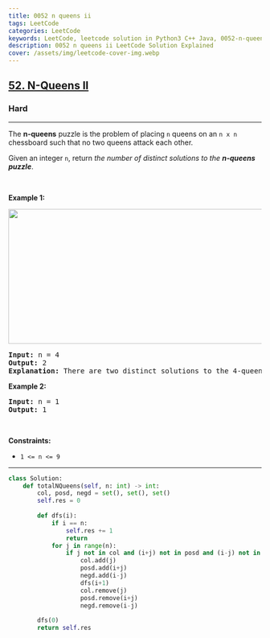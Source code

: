 ```yaml
---
title: 0052 n queens ii
tags: LeetCode
categories: LeetCode
keywords: LeetCode, leetcode solution in Python3 C++ Java, 0052-n-queens-ii solution
description: 0052 n queens ii LeetCode Solution Explained
cover: /assets/img/leetcode-cover-img.webp
---
```





<h2><a href="https://leetcode.com/problems/n-queens-ii/">52. N-Queens II</a></h2><h3>Hard</h3><hr><div><p>The <strong>n-queens</strong> puzzle is the problem of placing <code>n</code> queens on an <code>n x n</code> chessboard such that no two queens attack each other.</p>

<p>Given an integer <code>n</code>, return <em>the number of distinct solutions to the&nbsp;<strong>n-queens puzzle</strong></em>.</p>

<p>&nbsp;</p>
<p><strong class="example">Example 1:</strong></p>
<img alt="" src="https://assets.leetcode.com/uploads/2020/11/13/queens.jpg" style="width: 600px; height: 268px;">
<pre><strong>Input:</strong> n = 4
<strong>Output:</strong> 2
<strong>Explanation:</strong> There are two distinct solutions to the 4-queens puzzle as shown.
</pre>

<p><strong class="example">Example 2:</strong></p>

<pre><strong>Input:</strong> n = 1
<strong>Output:</strong> 1
</pre>

<p>&nbsp;</p>
<p><strong>Constraints:</strong></p>

<ul>
	<li><code>1 &lt;= n &lt;= 9</code></li>
</ul>
</div>

---




```python
class Solution:
    def totalNQueens(self, n: int) -> int:
        col, posd, negd = set(), set(), set()
        self.res = 0
        
        def dfs(i):
            if i == n: 
                self.res += 1
                return
            for j in range(n):
                if j not in col and (i+j) not in posd and (i-j) not in negd:
                    col.add(j)
                    posd.add(i+j)
                    negd.add(i-j)
                    dfs(i+1)
                    col.remove(j)
                    posd.remove(i+j)
                    negd.remove(i-j)
        
        dfs(0)
        return self.res
```
